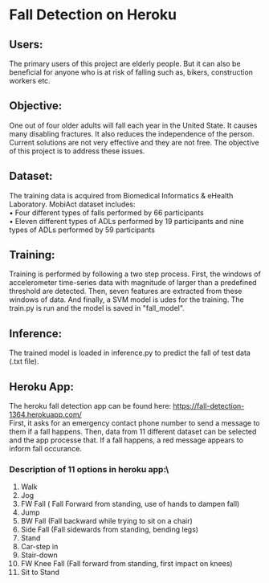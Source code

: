 # Fall Detection on Heroku
## Users: 
The primary users of this project are elderly people. But it can also be beneficial for anyone who is at risk of falling such as, bikers, construction workers etc.

## Objective: 
One out of four older adults will fall each year in the United State. It causes many disabling fractures. It also reduces the independence of the person.
Current solutions are not very effective and they are not free. The objective of this project is to address these issues.
## Dataset: 
The training data is acquired from Biomedical Informatics & eHealth Laboratory. MobiAct dataset includes:\
 •	Four different types of falls performed by 66 participants \
 •	Eleven different types of ADLs performed by 19 participants and nine types of ADLs performed by 59 participants
 ## Training:
 Training is performed by following a two step process. First, the windows of accelerometer time-series data with magnitude of larger than a predefined threshold are detected. Then, seven features are extracted from these windows of data. And finally, a SVM model is udes for the training. The train.py is run and the model is saved in "fall_model".
## Inference:
The trained model is loaded in inference.py to predict the fall of test data (.txt file).
## Heroku App:
The heroku fall detection app can be found here: https://fall-detection-1364.herokuapp.com/ \
First, it asks for an emergency contact phone number to send a message to them if a fall happens. Then, data from 11 different dataset can be selected and the app processe that. If a fall happens, a red message appears to inform fall occurance.
### Description of 11 options in heroku app:\
1. Walk
2. Jog
3. FW Fall ( Fall Forward from standing, use of hands to dampen fall)
4. Jump
5. BW Fall (Fall backward while trying to sit on a chair)
6. Side Fall (Fall sidewards from standing, bending legs)
7. Stand
8. Car-step in
9. Stair-down
10. FW Knee Fall (Fall forward from standing, first impact on knees)
11. Sit to Stand
